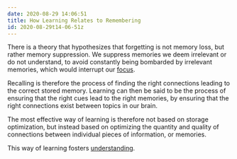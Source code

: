 ```yaml
---
date: 2020-08-29 14:06:51
title: How Learning Relates to Remembering 
id: 2020-08-29t14-06-51z
---
```


There is a theory that hypothesizes that forgetting is not memory loss, but
rather memory suppression. We suppress memories we deem irrelevant or do not
understand, to avoid constantly being bombarded by irrelevant memories, which
would interrupt our [focus](./2020-08-28t17-40-26z.md).

Recalling is therefore the process of finding the right connections leading to
the correct stored memory. Learning can then be said to be the process of
ensuring that the right cues lead to the right memories, by ensuring that the
right connections exist between topics in our brain.

The most effective way of learning is therefore not based on storage
optimization, but instead based on optimizing the quantity and quality of
connections between individual pieces of information, or memories.

This way of learning fosters [understanding](./2020-08-26t10-04-56z.md).
